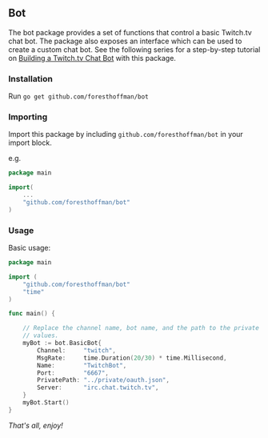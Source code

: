 ## Bot

The bot package provides a set of functions that control a basic Twitch.tv chat bot. The package also exposes an interface which can be used to create a custom chat bot. See the following series for a step-by-step tutorial on [Building a Twitch.tv Chat Bot](https://dev.to/foresthoffman/building-a-twitchtv-chat-bot-with-go---part-1-i3k) with this package.

### Installation

Run `go get github.com/foresthoffman/bot`

### Importing

Import this package by including `github.com/foresthoffman/bot` in your import block.

e.g.

```go
package main

import(
    ...
    "github.com/foresthoffman/bot"
)
```

### Usage

Basic usage:

```go
package main

import (
	"github.com/foresthoffman/bot"
	"time"
)

func main() {

	// Replace the channel name, bot name, and the path to the private directory with your respective
	// values.
	myBot := bot.BasicBot{
		Channel:     "twitch",
		MsgRate:     time.Duration(20/30) * time.Millisecond,
		Name:        "TwitchBot",
		Port:        "6667",
		PrivatePath: "../private/oauth.json",
		Server:      "irc.chat.twitch.tv",
	}
	myBot.Start()
}
```

_That's all, enjoy!_
